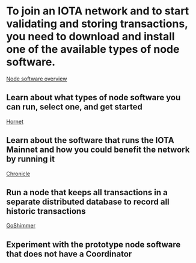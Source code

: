 # To join an IOTA network and to start validating and storing transactions, you need to download and install one of the available types of node software.

[Node software overview](/1.0/overview.md)
## Learn about what types of node software you can run, select one, and get started

[Hornet](root://hornet/1.1/overview.md)
## Learn about the software that runs the IOTA Mainnet and how you could benefit the network by running it

[Chronicle](root://chronicle/1.1/overview.md)
## Run a node that keeps all transactions in a separate distributed database to record all historic transactions

[GoShimmer](root://goshimmer/1.0/overview.md)
## Experiment with the prototype node software that does not have a Coordinator
